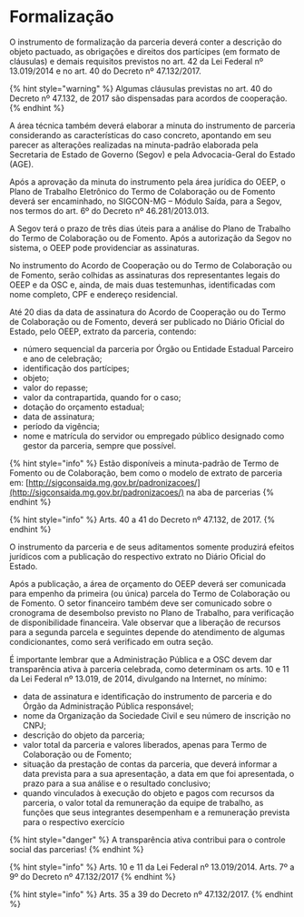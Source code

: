 # Formalização

O instrumento de formalização da parceria deverá conter a descrição do objeto pactuado, as obrigações e direitos dos partícipes (em formato de cláusulas) e demais requisitos previstos no art. 42 da Lei Federal nº 13.019/2014 e no art. 40 do Decreto nº 47.132/2017.&#x20;

{% hint style="warning" %}
Algumas cláusulas previstas no art. 40 do Decreto nº 47.132, de 2017 são dispensadas para acordos de cooperação.
{% endhint %}

A área técnica também deverá elaborar a minuta do instrumento de parceria considerando as características do caso concreto, apontando em seu parecer as alterações realizadas na minuta-padrão elaborada pela Secretaria de Estado de Governo (Segov) e pela Advocacia-Geral do Estado (AGE).&#x20;

Após a aprovação da minuta do instrumento pela área jurídica do OEEP, o Plano de Trabalho Eletrônico do Termo de Colaboração ou de Fomento deverá ser encaminhado, no SIGCON-MG – Módulo Saída, para a Segov, nos termos do art. 6º do Decreto nº 46.281/2013.013.&#x20;

A Segov terá o prazo de três dias úteis para a análise do Plano de Trabalho do Termo de Colaboração ou de Fomento. Após a autorização da Segov no sistema, o OEEP pode providenciar as assinaturas.&#x20;

No instrumento do Acordo de Cooperação ou do Termo de Colaboração ou de Fomento, serão colhidas as assinaturas dos representantes legais do OEEP e da OSC e, ainda, de mais duas testemunhas, identificadas com nome completo, CPF e endereço residencial.&#x20;

Até 20 dias da data de assinatura do Acordo de Cooperação ou do Termo de Colaboração ou de Fomento, deverá ser publicado no Diário Oficial do Estado, pelo OEEP, extrato da parceria, contendo:

* número sequencial da parceria por Órgão ou Entidade Estadual Parceiro e ano de celebração;&#x20;
* identificação dos partícipes;
* objeto;&#x20;
* valor do repasse;&#x20;
* valor da contrapartida, quando for o caso;
* &#x20;dotação do orçamento estadual;
* data de assinatura;
* período da vigência;
* nome e matrícula do servidor ou empregado público designado como gestor da parceria, sempre que possível.

{% hint style="info" %}
Estão disponíveis a minuta-padrão de Termo de Fomento ou de Colaboração, bem como o modelo de extrato de parceria em: [http://sigconsaida.mg.gov.br/padronizacoes/](http://sigconsaida.mg.gov.br/padronizacoes/) na aba de parcerias
{% endhint %}

{% hint style="info" %}
Arts. 40 a 41 do Decreto nº 47.132, de 2017.
{% endhint %}

O instrumento da parceria e de seus aditamentos somente produzirá efeitos jurídicos com a publicação do respectivo extrato no Diário Oficial do Estado.

Após a publicação, a área de orçamento do OEEP deverá ser comunicada para empenho da primeira (ou única) parcela do Termo de Colaboração ou de Fomento. O setor financeiro também deve ser comunicado sobre o cronograma de desembolso previsto no Plano de Trabalho, para verificação de disponibilidade financeira. Vale observar que a liberação de recursos para a segunda parcela e seguintes depende do atendimento de algumas condicionantes, como será verificado em outra seção.&#x20;

É importante lembrar que a Administração Pública e a OSC devem dar transparência ativa à parceria celebrada, como determinam os arts. 10 e 11 da Lei Federal nº 13.019, de 2014, divulgando na Internet, no mínimo:

* data de assinatura e identificação do instrumento de parceria e do Órgão da Administração Pública responsável;&#x20;
* nome da Organização da Sociedade Civil e seu número de inscrição no CNPJ;&#x20;
* descrição do objeto da parceria;
* valor total da parceria e valores liberados, apenas para Termo de Colaboração ou de Fomento;
* situação da prestação de contas da parceria, que deverá informar a data prevista para a sua apresentação, a data em que foi apresentada, o prazo para a sua análise e o resultado conclusivo;
* quando vinculados à execução do objeto e pagos com recursos da parceria, o valor total da remuneração da equipe de trabalho, as funções que seus integrantes desempenham e a remuneração prevista para o respectivo exercício

{% hint style="danger" %}
A transparência ativa contribui para o controle social das parcerias!
{% endhint %}

{% hint style="info" %}
Arts. 10 e 11 da Lei Federal nº 13.019/2014. Arts. 7º a 9º do Decreto nº 47.132/2017
{% endhint %}

{% hint style="info" %}
Arts. 35 a 39 do Decreto nº 47.132/2017.
{% endhint %}
